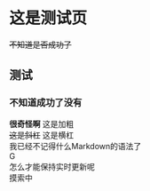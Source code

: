 # 这是测试页
~~不知道是否成功了~~
## 测试
### 不知道成功了没有
**很奇怪啊** 这是加粗  
~~这是斜杠~~ 这是横杠  
我已经不记得什么Markdown的语法了  
G  
怎么才能保持实时更新呢  
摸索中  